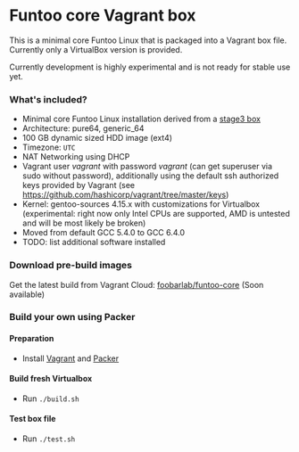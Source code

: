 # Funtoo core Vagrant box

This is a minimal core Funtoo Linux that is packaged into a Vagrant box file. Currently only a VirtualBox version is provided.

Currently development is highly experimental and is not ready for stable use yet. 

### What's included?

 - Minimal core Funtoo Linux installation derived from a [stage3 box](https://github.com/foobarlab/funtoo-stage3-packer)
 - Architecture: pure64, generic_64
 - 100 GB dynamic sized HDD image (ext4)
 - Timezone: ```UTC```
 - NAT Networking using DHCP
 - Vagrant user *vagrant* with password *vagrant* (can get superuser via sudo without password), additionally using the default ssh authorized keys provided by Vagrant (see https://github.com/hashicorp/vagrant/tree/master/keys) 
 - Kernel: gentoo-sources 4.15.x with customizations for Virtualbox (experimental: right now only Intel CPUs are supported, AMD is untested and will be most likely be broken)
 - Moved from default GCC 5.4.0 to GCC 6.4.0
 - TODO: list additional software installed

### Download pre-build images

Get the latest build from Vagrant Cloud: [foobarlab/funtoo-core](https://app.vagrantup.com/foobarlab/boxes/funtoo-core) (Soon available)

### Build your own using Packer

#### Preparation

 - Install [Vagrant](https://www.vagrantup.com/) and [Packer](https://www.packer.io/)

#### Build fresh Virtualbox

 - Run ```./build.sh```
 
#### Test box file

 - Run ```./test.sh```
